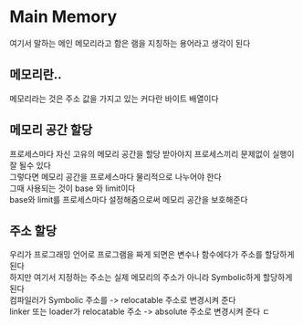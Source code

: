 # Main Memory
여기서 말하는 메인 메모리라고 함은 램을 지칭하는 용어라고 생각이 된다  

## 메모리란..
메모리라는 것은 주소 값을 가지고 있는 커다란 바이트 배열이다  

## 메모리 공간 할당
프로세스마다 자신 고유의 메모리 공간을 할당 받아야지 프로세스끼리 문제없이 실행이 잘 될수 있다  
그렇다면 메모리 공간을 프로세스마다 물리적으로 나누어야 한다  
그때 사용되는 것이 base 와 limit이다  
base와 limit를 프로세스마다 설정해줌으로써 메모리 공간을 보호해준다  

## 주소 할당
우리가 프로그래밍 언어로 프로그램을 짜게 되면은 변수나 함수에다가 주소를 할당하게 된다  
하지만 여기서 지정하는 주소는 실제 메모리의 주소가 아니라 Symbolic하게 할당하게 된다  
컴파일러가 Symbolic 주소를 -> relocatable 주소로 변경시켜 준다  
linker 또는 loader가 relocatable 주소 -> absolute 주소로 변경시켜 준다
ㄷ